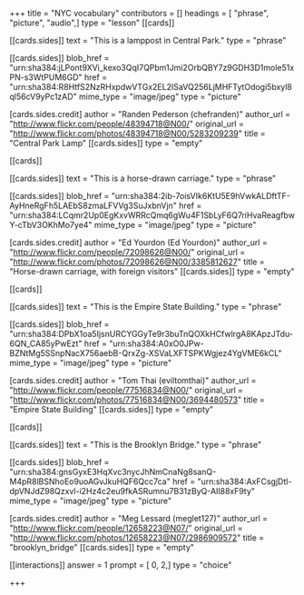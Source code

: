 +++
title = "NYC vocabulary"
contributors = []
headings = [ "phrase", "picture", "audio",]
type = "lesson"
[[cards]]

[[cards.sides]]
text = "This is a lamppost in Central Park."
type = "phrase"

[[cards.sides]]
blob_href = "urn:sha384:jLPont9XVi_kexo3QqI7QPbm1Jmi2OrbQBY7z9GDH3D1mole51xPN-s3WtPUM6GD"
href = "urn:sha384:R8HtfS2NzRHxpdwVTGx2EL2ISaVQ256LjMHFTytOdogi5bxyl8ql56cV9yPc1zAD"
mime_type = "image/jpeg"
type = "picture"

[cards.sides.credit]
author = "Randen Pederson (chefranden)"
author_url = "http://www.flickr.com/people/48394718@N00/"
original_url = "http://www.flickr.com/photos/48394718@N00/5283209239"
title = "Central Park Lamp"
[[cards.sides]]
type = "empty"

[[cards]]

[[cards.sides]]
text = "This is a horse-drawn carriage."
type = "phrase"

[[cards.sides]]
blob_href = "urn:sha384:2ib-7oisVIk6KtU5E9hVwkALDftTF-AyHneRgFh5LAEbS8zmaLFVVg3SuJxbnVjn"
href = "urn:sha384:LCqmr2Up0EgKxvWRRcQmq6gWu4F1SbLyF6Q7riHvaReagfbwY-cTbV3OKhMo7ye4"
mime_type = "image/jpeg"
type = "picture"

[cards.sides.credit]
author = "Ed Yourdon (Ed Yourdon)"
author_url = "http://www.flickr.com/people/72098626@N00/"
original_url = "http://www.flickr.com/photos/72098626@N00/3385812627"
title = "Horse-drawn carriage, with foreign visitors"
[[cards.sides]]
type = "empty"

[[cards]]

[[cards.sides]]
text = "This is the Empire State Building."
type = "phrase"

[[cards.sides]]
blob_href = "urn:sha384:DPbX1oa5IjsnURCYGGyTe9r3buTnQOXkHCfwlrgA8KApzJTdu-6QN_CA85yPwEzt"
href = "urn:sha384:A0xO0JPw-BZNtMg5SSnpNacX756aebB-QrxZg-XSVaLXFTSPKWgjez4YgVME6kCL"
mime_type = "image/jpeg"
type = "picture"

[cards.sides.credit]
author = "Tom Thai (eviltomthai)"
author_url = "http://www.flickr.com/people/77516834@N00/"
original_url = "http://www.flickr.com/photos/77516834@N00/3694480573"
title = "Empire State Building"
[[cards.sides]]
type = "empty"

[[cards]]

[[cards.sides]]
text = "This is the Brooklyn Bridge."
type = "phrase"

[[cards.sides]]
blob_href = "urn:sha384:gnsGyxE3HqXvc3nycJhNmCnaNg8sanQ-M4pR8lBSNhoEo9uoAGvJkuHQF6Qcc7ca"
href = "urn:sha384:AxFCsgjDtl-dpVNJdZ98Qzxvl-i2Hz4c2eu9fkASRumnu7B31zByQ-AIl88xF9ty"
mime_type = "image/jpeg"
type = "picture"

[cards.sides.credit]
author = "Meg Lessard (meglet127)"
author_url = "http://www.flickr.com/people/12658223@N07/"
original_url = "http://www.flickr.com/photos/12658223@N07/2986909572"
title = "brooklyn_bridge"
[[cards.sides]]
type = "empty"

[[interactions]]
answer = 1
prompt = [ 0, 2,]
type = "choice"

+++
